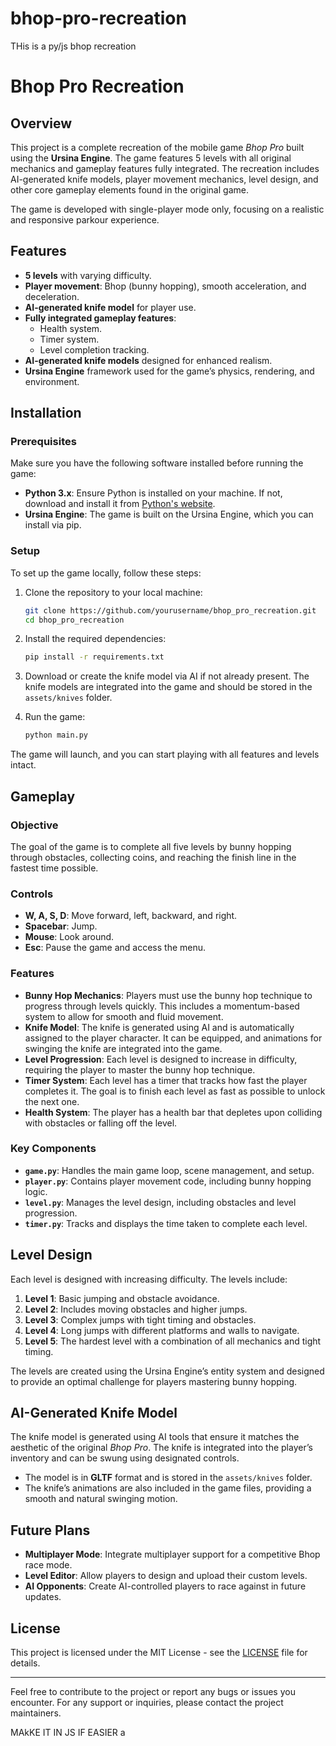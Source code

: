 # bhop-pro-recreation
THis is a py/js bhop recreation
# Bhop Pro Recreation

## Overview
This project is a complete recreation of the mobile game *Bhop Pro* built using the **Ursina Engine**. The game features 5 levels with all original mechanics and gameplay features fully integrated. The recreation includes AI-generated knife models, player movement mechanics, level design, and other core gameplay elements found in the original game. 

The game is developed with single-player mode only, focusing on a realistic and responsive parkour experience.

## Features
- **5 levels** with varying difficulty.
- **Player movement**: Bhop (bunny hopping), smooth acceleration, and deceleration.
- **AI-generated knife model** for player use.
- **Fully integrated gameplay features**: 
  - Health system.
  - Timer system.
  - Level completion tracking.
- **AI-generated knife models** designed for enhanced realism.
- **Ursina Engine** framework used for the game’s physics, rendering, and environment.

## Installation

### Prerequisites
Make sure you have the following software installed before running the game:

- **Python 3.x**: Ensure Python is installed on your machine. If not, download and install it from [Python's website](https://www.python.org/).
- **Ursina Engine**: The game is built on the Ursina Engine, which you can install via pip.

### Setup
To set up the game locally, follow these steps:

1. Clone the repository to your local machine:
    ```bash
    git clone https://github.com/yourusername/bhop_pro_recreation.git
    cd bhop_pro_recreation
    ```

2. Install the required dependencies:
    ```bash
    pip install -r requirements.txt
    ```

3. Download or create the knife model via AI if not already present. The knife models are integrated into the game and should be stored in the `assets/knives` folder.

4. Run the game:
    ```bash
    python main.py
    ```

The game will launch, and you can start playing with all features and levels intact.

## Gameplay

### Objective
The goal of the game is to complete all five levels by bunny hopping through obstacles, collecting coins, and reaching the finish line in the fastest time possible.

### Controls
- **W, A, S, D**: Move forward, left, backward, and right.
- **Spacebar**: Jump.
- **Mouse**: Look around.
- **Esc**: Pause the game and access the menu.

### Features
- **Bunny Hop Mechanics**: Players must use the bunny hop technique to progress through levels quickly. This includes a momentum-based system to allow for smooth and fluid movement.
- **Knife Model**: The knife is generated using AI and is automatically assigned to the player character. It can be equipped, and animations for swinging the knife are integrated into the game.
- **Level Progression**: Each level is designed to increase in difficulty, requiring the player to master the bunny hop technique.
- **Timer System**: Each level has a timer that tracks how fast the player completes it. The goal is to finish each level as fast as possible to unlock the next one.
- **Health System**: The player has a health bar that depletes upon colliding with obstacles or falling off the level.
  


### Key Components

- **`game.py`**: Handles the main game loop, scene management, and setup.
- **`player.py`**: Contains player movement code, including bunny hopping logic.
- **`level.py`**: Manages the level design, including obstacles and level progression.
- **`timer.py`**: Tracks and displays the time taken to complete each level.

## Level Design

Each level is designed with increasing difficulty. The levels include:

1. **Level 1**: Basic jumping and obstacle avoidance.
2. **Level 2**: Includes moving obstacles and higher jumps.
3. **Level 3**: Complex jumps with tight timing and obstacles.
4. **Level 4**: Long jumps with different platforms and walls to navigate.
5. **Level 5**: The hardest level with a combination of all mechanics and tight timing.

The levels are created using the Ursina Engine’s entity system and designed to provide an optimal challenge for players mastering bunny hopping.

## AI-Generated Knife Model

The knife model is generated using AI tools that ensure it matches the aesthetic of the original *Bhop Pro*. The knife is integrated into the player’s inventory and can be swung using designated controls. 

- The model is in **GLTF** format and is stored in the `assets/knives` folder.
- The knife’s animations are also included in the game files, providing a smooth and natural swinging motion.

## Future Plans

- **Multiplayer Mode**: Integrate multiplayer support for a competitive Bhop race mode.
- **Level Editor**: Allow players to design and upload their custom levels.
- **AI Opponents**: Create AI-controlled players to race against in future updates.

## License

This project is licensed under the MIT License - see the [LICENSE](LICENSE) file for details.

---

Feel free to contribute to the project or report any bugs or issues you encounter. For any support or inquiries, please contact the project maintainers.


MAkKE IT IN JS IF EASIER
a
